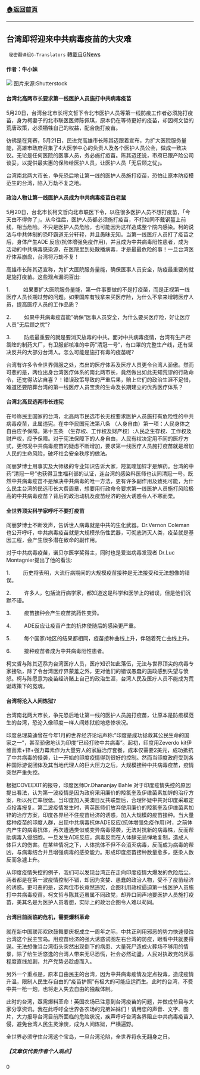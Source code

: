 ###  [:house:返回首頁](https://github.com/ourhimalayas/txt)
---

## 台湾即将迎来中共病毒疫苗的大灾难
` 秘密翻译组G-Translators` [轉載自GNews](https://gnews.org/zh-hans/1264475/)

#### 作者：牛小妹
![]()![](https://gnews-media-offload.s3.amazonaws.com/wp-content/uploads/2021/05/22095745/1-118.png)
图片来源:Shutterstock

#### 台湾北高两市长要求第一线医护人员施打中共病毒疫苗

5月20日，台湾台北市长柯文哲下令北市医护人员等第一线防疫工作者必须施打疫苗，身为柯妻子的北市联医医师陈佩琪，原本仍在等待更好的疫苗，却因柯文哲的荒唐政策，必须牺牲自己的权益，配合施打疫苗。

彷彿是在竞赛，5月21日，民进党高雄市长陈其迈跟着宣布，为扩大医院服务量能，高雄市政府召集了4大医学中心的负责人及各个医护人员公会，做成一致决议。无论是任何医院的医事人员，务必施打疫苗。陈其迈还说，市府已跟产险公司谈妥，以提供最实惠的保险给医护人员，让医护人员「无后顾之忧」。

台湾南北两大市长，争先恐后地让第一线的医护人员施打疫苗，恐怕让原本防疫模范生的台湾，陷入万劫不复之地。

#### 政治人物让第一线医护人员成为中共病毒疫苗白老鼠

5月20日，台北市长柯文哲向北市联医下令，以往很多医护人员不想打疫苗，「今天由不得你了」。从今往后，医护人员都必须施打疫苗，不打如同不戴钢盔上前线，相当危险。不只是医护人员危险，也可能因为这样造成整个院内感染。柯的说法与中共体制的恐吓霸道无分轩轾，并且愚昧无知。当第一线医疗人员打了疫苗之后，身体产生ADE 反应(抗体增强免疫作用)，并且成为中共病毒阳性患者，成为活动的中共病毒感染源，在医院里到处散播病毒，才是最最危险的事！一旦台湾医疗体系崩盘，台湾将万劫不复！

高雄市长陈其迈宣称，为扩大医院服务量能，确保医事人员安全，防疫最重要的就是施打疫苗。这些观点漏洞百出:

1.         如果要扩大医院服务量能，第一件事要做的不是打疫苗，而是正视第一线医疗人员长期过劳的问题。如果国库有钱拿来买医疗险，为什么不拿来增聘医疗人员，提高医疗人员的工作品质？

2.         如果中共病毒疫苗能”确保”医事人员安全，为什么要买医疗险，好让医疗人员”无后顾之忧”?

3.         防疫最重要的就是要消灭放毒的中共。面对中共病毒疫情，台湾有生产羫氯喹的制药大厂，有卫服部核准的中药”清冠一号”，有口罩的完整生产线，还有坚决反共的大部分台湾人。怎么可能是施打有毒的疫苗呢?

台湾有许多令全世界佩服之处，杰出的医疗体系及医疗人员更令台湾人骄傲。然而可悲的是，两位出身台湾医疗体系的南北两市长，竟然做出如此无知荒谬的行政命令，还觉得沾沾自喜？！错误政策导致的严重后果，赔上它们的政治生涯不足惜，难道还要陪葬台湾的第一线医疗人员宝贵的生命及长期建立的优秀医疗体系？

#### 台湾北高民选两市长违宪

在号称民主国家的台湾，北高两市民选市长无权要求医护人员施打有危险性的中共病毒疫苗，此属违宪。在中华民国宪法第八条 （人身自由）第一项：人民身体之自由应予保障。第十五条 （生存权、工作权及财产权）:人民之生存权、工作权及财产权，应予保障。对于宪法保障下的人身自由，人民有权决定用不同的医疗方式，更何况中共病毒疫苗的疑虑不断增加，要求第一线医疗人员施打疫苗就是增加人民的生命风险，破坏社会安全秩序的做法。

阎丽梦博士用事实及大师级的专业知识告诉大家，羫氯喹加锌才是解药。台湾的中药”清冠一号”也获得卫生福利部的认证，连台湾的感染科医师也认同清冠一号。既然中共病毒疫苗不是解决中共病毒的唯一方法，更有许多副作用及致死可能，为什么民主台湾的民选市长大费周章，想要用行政命令要求第一线医护人员施打风险极高的中共病毒疫苗？背后的政治动机及疫苗经济的强大诱惑令人不寒而栗。

#### 全世界顶尖科学家呼吁不要打疫苗

阎丽梦博士不断发声，告诉世人病毒就是中共的生化武器。Dr.Vernon Coleman也公开呼吁，中共病毒疫苗就是大规模杀伤性武器，可彻底消灭人类，疫苗就是基因工程，会产生很多潜在致命的副作用。

对于中共病毒疫苗，诺贝尔医学奖得主，同时也是爱滋病毒发现者 Dr.Luc Montagnier提出了他的看法:

1.         历史将表明，大流行病期间的大规模疫苗接种是无法接受和无法想像的错误。

2.         许多人，包括流行病学家，都知道这是科学和医学上的错误，但是他们沉默不语。

3.         疫苗接种会产生疫苗抗药性变异。

4.         ADE反应让疫苗产生的抗体使随后的感染更严重。

5.         每个国家/地区的结果都相同，疫苗接种曲线上升，伴随着死亡曲线上升。

6.         接种疫苗者成为中共病毒阳性患者。

柯文哲与陈其迈忝为台湾医疗人员，医疗知识如此落伍，无法与世界顶尖的病毒专家接轨，除了令台湾医疗界蒙羞之外，更对他们的错误愚蠢的施政感到失望与愤怒。柯与陈愿意为疫苗经济赌上自己的政治生涯，台湾人民及医疗人员不能成为荒诞政策下的冤魂。

#### 台湾将沦入人间炼狱?

台湾南北两大市长，争先恐后地让第一线的医护人员施打疫苗，让原本是防疫模范生的台湾，恐沦入像印度一样人间炼狱般地悲惨状况。

印度总理莫迪曾在今年1月的世界经济论坛声称:”印度是成功拯救其公民生命的国家之一”，甚至骄傲地认为印度”已经打败中共病毒”。起初，印度用Zeverdo kit伊维菌素+锌+强力霉素作为大量穷人的家庭治疗套餐，成本仅需要2美元，成功抵抗了中共病毒的侵袭，让一开始的印度疫情得到很好的控制。然而当印度政府受到各种国际游说团体及其当地代理人的巨大压力之后，大规模接种中共病毒疫苗，疫情突然严重失控。

根据COVEEXIT的报导，印度医师Dr.Dhananjay Bahle 对于印度疫情失控的原因提出看法，认为第一波疫情是因为政府采用廉价的羫氯奎及伊维菌素加锌的治疗方案，所以死亡率很低。当印度加入美澳日反共联盟后，合理怀疑中共对印度采取定点投毒报复。第二波疫情发生时，菁英医师们放弃使用廉价的羫氯奎及伊维菌素加锌的治疗方案，印度各界经不住疫苗经济的诱惑，加入大规模的疫苗接种。当大量接种疫苗的印度人群，出现中共病毒抗体ADE反应(抗体增强免疫作用)时，之前体内产生的病毒抗体，再次遭遇类似或变异病毒侵袭，无法对抗新的病毒株，反而帮助病毒入侵细胞。一旦发生ADE反应，病毒反而在人体肆无忌惮地复制，造成人体巨大的伤害。在某些情况之下，人体抗体不但不会消灭病毒，反而成为病毒的帮凶，与病毒结合并且增强病毒的感染能力。形成印度疫苗接种数量愈多，感染人数反而急遽上升。

从印度疫情失控的例子，我们可以发现台湾正在走向印度疫情大爆发的危险后尘。两者都是在第一波疫情控制不错，却因为贪婪、愚蠢的政治人物，受不了疫苗经济的诱惑。更可恶的是，这两位市长竟然违宪，企图利用政权逼迫第一线医护人员施打中共病毒疫苗。柯文哲与陈其迈虽属不同政党，却异口同声地要医护人员施打疫苗，美其名是为医护人员着想，实际上的政治企图令人难以苟同。

#### 台湾目前面临的危机，需要爆料革命

就在新中国联邦欢欣鼓舞要庆祝成立一周年之际，中共正利用邪恶的势力快速侵蚀台湾这个民主宝岛。用疫苗经济的强大诱惑试图左右台湾的防疫，眼看中共就要得逞。无法想像当台湾街头突然出现倒下的病患、大量死尸造成火葬场不够用的情景，除了给生活悠逸的台湾人带来无尽恐慌，社会必然动盪，人民对执政党的厌恶程度直线加剧，共产党势必趁虚而入。

另外一个重点是，原本自由民主的台湾，因为中共病毒疫情及定点投毒，造成疫情升温，限制人民生存自由的”疫苗护照”有极大的可能应运而生。此时的台湾，不费中共一枪一炮，也将走入失去自由的独裁体制。

此时的台湾，亟需爆料革命！英国农场已注意到台湾疫苗的问题，并做成节目与大家分享资讯。我在此呼吁全世界各农场的兄弟姊妹们！请用您的声音、文字、图片，大力报导台湾目前所面临的危险状况，疾声呼吁台湾各界阻止中共病毒疫苗入侵，避免台湾人民生灵涂炭，成为人间炼狱，尸横遍野。

全世界必须守住台湾这个宝岛，一旦台湾沦陷，全世界将永无翻身之日。

##### 【文章仅代表作者个人观点】



0
